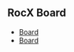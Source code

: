 ## RocX Board
* [Board](https://github.com/orgs/thebandofficial/projects/5)
* [Board](${{secrets.ROCX_URL}})

